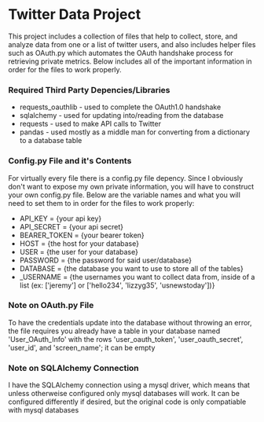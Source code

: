 # Twitter Data Project
This project includes a collection of files that help to collect, store, and analyze data from one or a list of twitter users, and also includes helper files such as OAuth.py which automates the OAuth handshake process for retrieving private metrics. Below includes all of the important information in order for the files to work properly.


### Required Third Party Depencies/Libraries
+ requests_oauthlib - used to complete the OAuth1.0 handshake
+ sqlalchemy - used for updating into/reading from the database
+ requests - used to make API calls to Twitter
+ pandas - used mostly as a middle man for converting from a dictionary to a database table


### Config.py File and it's Contents
For virtually every file there is a config.py file depency. Since I obviously don't want to expose my own private information, you will have to construct your own config.py file. Below are the variable names and what you will need to set them to in order for the files to work properly:
+ API_KEY = {your api key}
+ API_SECRET = {your api secret}
+ BEARER_TOKEN = {your bearer token}
+ HOST = {the host for your database}
+ USER = {the user for your database}
+ PASSWORD = {the password for said user/database}
+ DATABASE = {the database you want to use to store all of the tables}
+ \_USERNAME = {the usernames you want to collect data from, inside of a list (ex: \['jeremy'] or \['hello234', 'lizzyg35', 'usnewstoday'])}


### Note on OAuth.py File
To have the credentials update into the database without throwing an error, the file requires you already have a table in your database named 'User_OAuth_Info' with the rows 'user_oauth_token', 'user_oauth_secret', 'user_id', and 'screen_name'; it can be empty

### Note on SQLAlchemy Connection
I have the SQLAlchemy connection using a mysql driver, which means that unless otherweise configured only mysql databases will work. It can be configured differently if desired, but the original code is only compatiable with mysql databases
